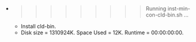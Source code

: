 * >>>>>>>>> Running inst-min-con-cld-bin.sh ...
  * Install cld-bin.
  * Disk size = 1310924K. Space Used = 12K. Runtime = 00:00:00:00.

